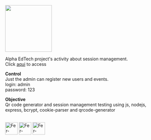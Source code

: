 <div>
<img src="https://user-images.githubusercontent.com/77073426/156049935-84314c1f-2f64-4f8e-a82a-fa60e6542d28.png" width="150px">
</div>

Alpha EdTech project's activity about session management.<br/>
Click <a href="https://lima-bittencourt-eventos.herokuapp.com/">aqui</a>  to access <br/>

<strong>Control</strong><br/>
Just the admin can register new users and events.<br/>
login: admin<br/>
password: 123<br/>

<strong>Objective</strong><br/>
Qr code generator and session management testing using js, nodejs, express, bcrypt, cookie-parser and qrcode-generator

<div style="display: inline_block"><br> 
  <img align="center" alt="Fer-Qrcode" height="40" width="40" src="https://user-images.githubusercontent.com/77073426/156054108-063d1ad4-1bf5-403b-9ff5-fb87e91f72a1.png">
  <img align="center" alt="Fer-Nodejs" height="40" width="40" src="https://cdn.jsdelivr.net/gh/devicons/devicon/icons/nodejs/nodejs-original.svg">
  <img align="center" alt="Fer-express" height="40" width="40" src="https://cdn.jsdelivr.net/gh/devicons/devicon/icons/express/express-original.svg">
</div>
